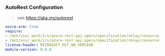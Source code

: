 ### AutoRest Configuration

> see https://aka.ms/autorest

``` yaml
azure-arm: true
require:
- /mnt/vss/_work/1/s/azure-rest-api-specs/specification/relay/resource-manager/readme.md
- /mnt/vss/_work/1/s/azure-rest-api-specs/specification/relay/resource-manager/readme.go.md
license-header: MICROSOFT_MIT_NO_VERSION
module-version: 0.6.0
```